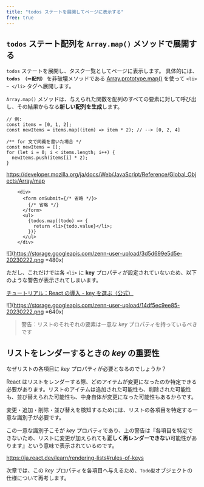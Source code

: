 ```yaml
---
title: "todos ステートを展開してページに表示する"
free: true
---
```


## `todos` ステート配列を `Array.map()` メソッドで展開する

`todos` ステートを展開し、タスク一覧としてページに表示します。
具体的には、**`todos （＝配列）`** を非破壊メソッドである [Array.prototype.map()](https://developer.mozilla.org/ja/docs/Web/JavaScript/Reference/Global_Objects/Array/map) を使って `<li> ~ </li>` タグへ展開します。

`Array.map()` メソッドは、与えられた関数を配列のすべての要素に対して呼び出し、その結果からなる**新しい配列を生成**します。

```js:Array.map()
// 例:
const items = [0, 1, 2];
const newItems = items.map((item) => item * 2); // --> [0, 2, 4]

/** for 文で同義を書いた場合 */
const newItems = [];
for (let i = 0; i < items.length; i++) {
  newItems.push(items[i] * 2);
}
```

https://developer.mozilla.org/ja/docs/Web/JavaScript/Reference/Global_Objects/Array/map

```jsx:src/App.tsx
    <div>
      <form onSubmit={/* 省略 */}>
        {/* 省略 */}
      </form>
      <ul>
        {todos.map((todo) => {
          return <li>{todo.value}</li>;
        })}
      </ul>
    </div>
```

![](https://storage.googleapis.com/zenn-user-upload/3d5d699e5d5e-20230222.png =480x)

ただし、これだけでは各 `<li>` に **key** プロパティが設定されていないため、以下のような警告が表示されてしまいます。

[チュートリアル：React の導入 - key を選ぶ（公式）](https://ja.react.dev/learn/tutorial-tic-tac-toe#picking-a-key)

![](https://storage.googleapis.com/zenn-user-upload/14df5ec9ee85-20230222.png =640x)

> 警告：リストのそれぞれの要素は一意な _key_ プロパティを持っているべきです

## リストをレンダーするときの _key_ の重要性

なぜリストの各項目に _key_ プロパティが必要となるのでしょうか？

React はリストをレンダーする際、どのアイテムが変更になったのか特定できる必要があります。リストのアイテムは追加された可能性も、削除された可能性も、並び替えられた可能性も、中身自体が変更になった可能性もあるからです。

変更・追加・削除・並び替えを検知するためには、リストの各項目を特定する一意な識別子が必要です。

この一意な識別子こそが _key_ プロパティであり、上の警告は『各項目を特定できないため、リストに変更が加えられても**正しく再レンダーできない**可能性があります』という意味で表示されているのです。

https://ja.react.dev/learn/rendering-lists#rules-of-keys

次章では、この _key_ プロパティを各項目へ与えるため、`Todo型`オブジェクトの仕様について再考します。
